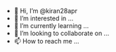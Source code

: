 - 👋 Hi, I’m @kiran28apr
- 👀 I’m interested in ...
- 🌱 I’m currently learning ...
- 💞️ I’m looking to collaborate on ...
- 📫 How to reach me ...

<!---
kiran28apr/kiran28apr is a ✨ special ✨ repository because its `README.md` (this file) appears on your GitHub profile.
You can click the Preview link to take a look at your changes.
--->
